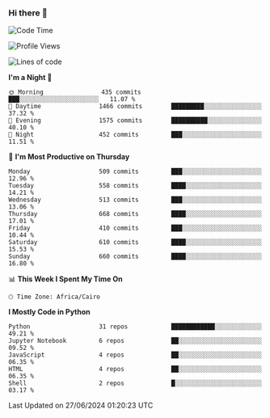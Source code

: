 ### Hi there 👋

<!--
**AMR-KELEG/AMR-KELEG** is a ✨ _special_ ✨ repository because its `README.md` (this file) appears on your GitHub profile.

Here are some ideas to get you started:

- 🔭 I’m currently working on ...
- 🌱 I’m currently learning ...
- 👯 I’m looking to collaborate on ...
- 🤔 I’m looking for help with ...
- 💬 Ask me about ...
- 📫 How to reach me: ...
- 😄 Pronouns: ...
- ⚡ Fun fact: ...
-->

<!--START_SECTION:waka-->
![Code Time](http://img.shields.io/badge/Code%20Time-0%20secs-blue)

![Profile Views](http://img.shields.io/badge/Profile%20Views-1-blue)

![Lines of code](https://img.shields.io/badge/From%20Hello%20World%20I%27ve%20Written-24.1%20million%20lines%20of%20code-blue)

**I'm a Night 🦉** 

```text
🌞 Morning                435 commits         ███░░░░░░░░░░░░░░░░░░░░░░   11.07 % 
🌆 Daytime                1466 commits        █████████░░░░░░░░░░░░░░░░   37.32 % 
🌃 Evening                1575 commits        ██████████░░░░░░░░░░░░░░░   40.10 % 
🌙 Night                  452 commits         ███░░░░░░░░░░░░░░░░░░░░░░   11.51 % 
```
📅 **I'm Most Productive on Thursday** 

```text
Monday                   509 commits         ███░░░░░░░░░░░░░░░░░░░░░░   12.96 % 
Tuesday                  558 commits         ████░░░░░░░░░░░░░░░░░░░░░   14.21 % 
Wednesday                513 commits         ███░░░░░░░░░░░░░░░░░░░░░░   13.06 % 
Thursday                 668 commits         ████░░░░░░░░░░░░░░░░░░░░░   17.01 % 
Friday                   410 commits         ███░░░░░░░░░░░░░░░░░░░░░░   10.44 % 
Saturday                 610 commits         ████░░░░░░░░░░░░░░░░░░░░░   15.53 % 
Sunday                   660 commits         ████░░░░░░░░░░░░░░░░░░░░░   16.80 % 
```


📊 **This Week I Spent My Time On** 

```text
🕑︎ Time Zone: Africa/Cairo
```

**I Mostly Code in Python** 

```text
Python                   31 repos            ████████████░░░░░░░░░░░░░   49.21 % 
Jupyter Notebook         6 repos             ██░░░░░░░░░░░░░░░░░░░░░░░   09.52 % 
JavaScript               4 repos             ██░░░░░░░░░░░░░░░░░░░░░░░   06.35 % 
HTML                     4 repos             ██░░░░░░░░░░░░░░░░░░░░░░░   06.35 % 
Shell                    2 repos             █░░░░░░░░░░░░░░░░░░░░░░░░   03.17 % 
```




 Last Updated on 27/06/2024 01:20:23 UTC
<!--END_SECTION:waka-->
